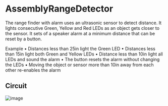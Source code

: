 # AssemblyRangeDetector


The range finder with alarm uses an ultrasonic sensor to detect distance.  It lights consecutive Green, Yellow and Red LEDs as an object gets closer to the sensor.  It sets of a speaker alarm at a minimum distance that can be reset by a button.

Example
•	Distances less than 25in light the Green LED
•	Distances less than 15in light both Green and Yellow LEDs
•	Distance less than 10in light all LEDs and sound the alarm
•	The button resets the alarm without changing the LEDs
•	Moving the object or sensor more than 10in away from each other re-enables the alarm


## Circuit


![image](https://github.com/LkHepokoski/AssemblyRangeDetector/assets/93214397/71d38b91-d0d7-4177-a907-7cc5d347a764)

